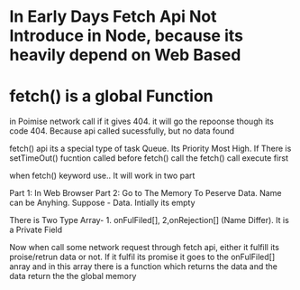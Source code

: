 
# In Early Days Fetch Api Not Introduce in Node, because its heavily depend on Web Based 

# fetch() is a global Function

in Poimise network call if it gives 404. it will go the repoonse though its code 404.
Because api called sucessfully, but no data found



fetch() api its a special type of task Queue. Its Priority Most High. If There is setTimeOut() fucntion called before 
fetch() call the fetch() call execute first 

when fetch() keyword use.. It will work in two part

Part 1: In Web Browser
Part 2: Go to The Memory To Peserve Data. Name can be Anyhing. Suppose - Data. Intially its empty

There is Two Type Array- 1. onFulFiled[], 2,onRejection[] (Name Differ). It is a Private Field

Now when call some network request through fetch api, either it fulfill its proise/retrun data or not. If it fulfil its promise
it goes to the onFulFiled[] anray and in this array there is a function which returns the data and the data return the the global memory
